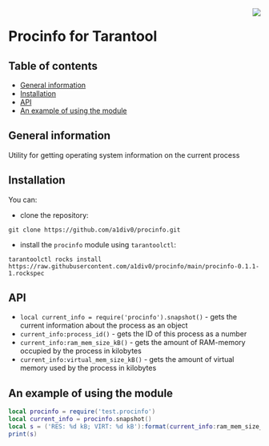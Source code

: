 <a href="http://tarantool.org">
   <img src="https://avatars2.githubusercontent.com/u/2344919?v=2&s=250"
align="right">
</a>

# Procinfo for Tarantool
## Table of contents
* [General information](#general-information)
* [Installation](#installation)
* [API](#api)
* [An example of using the module](#an-example-of-using-the-module)

## General information
Utility for getting operating system information on the current process

## Installation
You can:
* clone the repository:
``` shell
git clone https://github.com/a1div0/procinfo.git
```
* install the `procinfo` module using `tarantoolctl`:
```shell
tarantoolctl rocks install https://raw.githubusercontent.com/a1div0/procinfo/main/procinfo-0.1.1-1.rockspec
```

## API
* `local current_info = require('procinfo').snapshot()` - gets the current
information about the process as an object
* `current_info:process_id()` - gets the ID of this process as a number
* `current_info:ram_mem_size_kB()` - gets the amount of RAM-memory occupied
by the process in kilobytes
* `current_info:virtual_mem_size_kB()` - gets the amount of virtual memory
used by the process in kilobytes

## An example of using the module
```lua
local procinfo = require('test.procinfo')
local current_info = procinfo.snapshot()
local s = ('RES: %d kB; VIRT: %d kB'):format(current_info:ram_mem_size_kB(), current_info:virtual_mem_size_kB())
print(s)
```